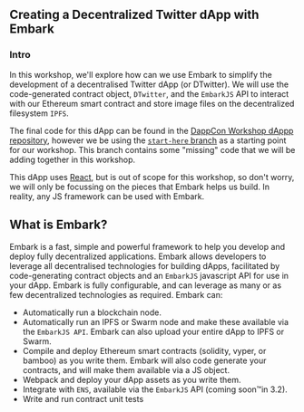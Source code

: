 ## Creating a Decentralized Twitter dApp with Embark
### Intro
In this workshop, we'll explore how can we use Embark to simplify the development of a decentralised Twitter dApp (or DTwitter). We will use the code-generated contract object, `DTwitter`, and the `EmbarkJS` API to interact with our Ethereum smart contract and store image files on the decentralized filesystem `IPFS`.

The final code for this dApp can be found in the [DappCon Workshop dAppp repository](https://github.com/status-im/dappcon-workshop-dapp/blob/master/instructions/1%20Installation.md), however we be using the [`start-here` branch](https://github.com/status-im/dappcon-workshop-dapp/tree/start-here) as a starting point for our workshop. This branch contains some "missing" code that we will be adding together in this workshop.

This dApp uses [React](https://reactjs.org/), but is out of scope for this workshop, so don't worry, we will only be focussing on the pieces that Embark helps us build. In reality, any JS framework can be used with Embark.

## What is Embark?
Embark is a fast, simple and powerful framework to help you develop and deploy fully decentralized applications. Embark allows developers to leverage all decentralised technologies for building dApps, facilitated by  code-generating contract objects and an `EmbarkJS` javascript API for use in your dApp. Embark is fully configurable, and can leverage as many or as few decentralized technologies as required. Embark can:
* Automatically run a blockchain node.
* Automatically run an IPFS or Swarm node and make these available via the `EmbarkJS API`. Embark can also upload your entire dApp to IPFS or Swarm.
* Compile and deploy Ethereum smart contracts (solidity, vyper, or bamboo) as you write them. Embark will also code generate your contracts, and will make them available via a JS object.
* Webpack and deploy your dApp assets as you write them.
* Integrate with `ENS`, available via the `EmbarkJS` API (coming soon™️in 3.2).
* Write and run contract unit tests
